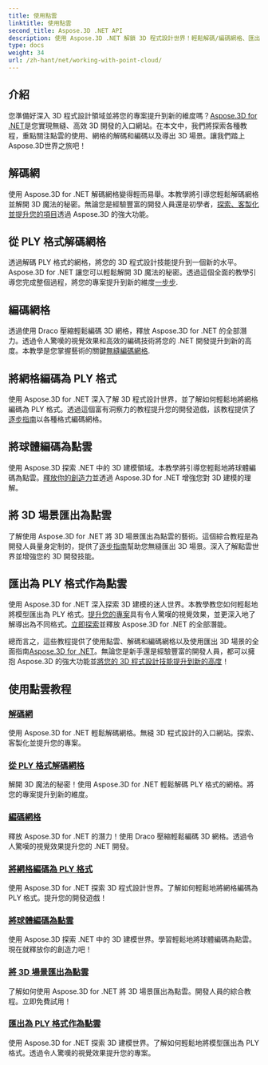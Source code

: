 ```yaml
---
title: 使用點雲
linktitle: 使用點雲
second_title: Aspose.3D .NET API
description: 使用 Aspose.3D .NET 解鎖 3D 程式設計世界！輕鬆解碼/編碼網格、匯出 3D 場景等。透過令人驚嘆的視覺效果提升您的專案。
type: docs
weight: 34
url: /zh-hant/net/working-with-point-cloud/
---
```


## 介紹

您準備好深入 3D 程式設計領域並將您的專案提升到新的維度嗎？[Aspose.3D for .NET](#working-with-point-cloud-tutorials)是您實現無縫、高效 3D 開發的入口網站。在本文中，我們將探索各種教程，重點關注點雲的使用、網格的解碼和編碼以及導出 3D 場景。讓我們踏上Aspose.3D世界之旅吧！

## 解碼網

使用 Aspose.3D for .NET 解碼網格變得輕而易舉。本教學將引導您輕鬆解碼網格並解開 3D 魔法的秘密。無論您是經驗豐富的開發人員還是初學者，[探索、客製化並提升您的項目](./decode-mesh/)透過 Aspose.3D 的強大功能。

## 從 PLY 格式解碼網格

透過解碼 PLY 格式的網格，將您的 3D 程式設計技能提升到一個新的水平。 Aspose.3D for .NET 讓您可以輕鬆解開 3D 魔法的秘密。透過這個全面的教學引導您完成整個過程，將您的專案提升到新的維度[一步步](./decode-mesh-ply-format/).

## 編碼網格

透過使用 Draco 壓縮輕鬆編碼 3D 網格，釋放 Aspose.3D for .NET 的全部潛力。透過令人驚嘆的視覺效果和高效的編碼技術將您的 .NET 開發提升到新的高度。本教學是您掌握藝術的關鍵[無縫編碼網格](./encode-mesh/).

## 將網格編碼為 PLY 格式

使用 Aspose.3D for .NET 深入了解 3D 程式設計世界，並了解如何輕鬆地將網格編碼為 PLY 格式。透過這個富有洞察力的教程提升您的開發遊戲，該教程提供了[逐步指南](./encode-mesh-ply-format/)以各種格式編碼網格。

## 將球體編碼為點雲

使用 Aspose.3D 探索 .NET 中的 3D 建模領域。本教學將引導您輕鬆地將球體編碼為點雲。[釋放你的創造力](./encode-sphere-as-point-cloud/)並透過 Aspose.3D for .NET 增強您對 3D 建模的理解。

## 將 3D 場景匯出為點雲

了解使用 Aspose.3D for .NET 將 3D 場景匯出為點雲的藝術。這個綜合教程是為開發人員量身定制的，提供了[逐步指南](./export-3d-scene-point-cloud/)幫助您無縫匯出 3D 場景。深入了解點雲世界並增強您的 3D 開發技能。

## 匯出為 PLY 格式作為點雲

使用 Aspose.3D for .NET 深入探索 3D 建模的迷人世界。本教學教您如何輕鬆地將模型匯出為 PLY 格式。[提升您的專案](./export-to-ply-point-cloud/)具有令人驚嘆的視覺效果，並更深入地了解導出為不同格式。[立即探索](./export-to-ply-point-cloud/)並釋放 Aspose.3D for .NET 的全部潛能。

總而言之，這些教程提供了使用點雲、解碼和編碼網格以及使用匯出 3D 場景的全面指南[Aspose.3D for .NET](#working-with-point-cloud-tutorials)。無論您是新手還是經驗豐富的開發人員，都可以擁抱 Aspose.3D 的強大功能並[將您的 3D 程式設計技能提升到新的高度](#working-with-point-cloud-tutorials)！
## 使用點雲教程
### [解碼網](./decode-mesh/)
使用 Aspose.3D for .NET 輕鬆解碼網格。無縫 3D 程式設計的入口網站。探索、客製化並提升您的專案。
### [從 PLY 格式解碼網格](./decode-mesh-ply-format/)
解開 3D 魔法的秘密！使用 Aspose.3D for .NET 輕鬆解碼 PLY 格式的網格。將您的專案提升到新的維度。
### [編碼網格](./encode-mesh/)
釋放 Aspose.3D for .NET 的潛力！使用 Draco 壓縮輕鬆編碼 3D 網格。透過令人驚嘆的視覺效果提升您的 .NET 開發。
### [將網格編碼為 PLY 格式](./encode-mesh-ply-format/)
使用 Aspose.3D for .NET 探索 3D 程式設計世界。了解如何輕鬆地將網格編碼為 PLY 格式。提升您的開發遊戲！
### [將球體編碼為點雲](./encode-sphere-as-point-cloud/)
使用 Aspose.3D 探索 .NET 中的 3D 建模世界。學習輕鬆地將球體編碼為點雲。現在就釋放你的創造力吧！
### [將 3D 場景匯出為點雲](./export-3d-scene-point-cloud/)
了解如何使用 Aspose.3D for .NET 將 3D 場景匯出為點雲。開發人員的綜合教程。立即免費試用！
### [匯出為 PLY 格式作為點雲](./export-to-ply-point-cloud/)
使用 Aspose.3D for .NET 探索 3D 建模世界。了解如何輕鬆地將模型匯出為 PLY 格式。透過令人驚嘆的視覺效果提升您的專案。
